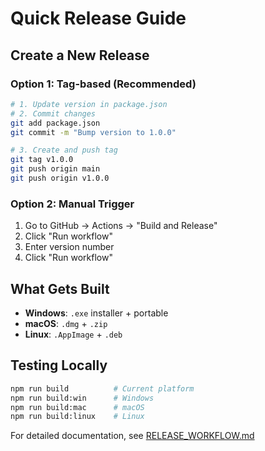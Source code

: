 # Quick Release Guide

## Create a New Release

### Option 1: Tag-based (Recommended)

```bash
# 1. Update version in package.json
# 2. Commit changes
git add package.json
git commit -m "Bump version to 1.0.0"

# 3. Create and push tag
git tag v1.0.0
git push origin main
git push origin v1.0.0
```

### Option 2: Manual Trigger

1. Go to GitHub → Actions → "Build and Release"
2. Click "Run workflow"
3. Enter version number
4. Click "Run workflow"

## What Gets Built

- **Windows**: `.exe` installer + portable
- **macOS**: `.dmg` + `.zip`
- **Linux**: `.AppImage` + `.deb`

## Testing Locally

```bash
npm run build          # Current platform
npm run build:win      # Windows
npm run build:mac      # macOS
npm run build:linux    # Linux
```

For detailed documentation, see [RELEASE_WORKFLOW.md](../docs/RELEASE_WORKFLOW.md)
